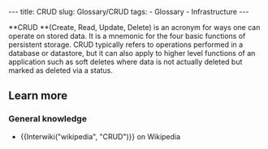 --- title: CRUD slug: Glossary/CRUD tags: - Glossary - Infrastructure ---

**CRUD **(Create, Read, Update, Delete) is an acronym for ways one can operate on stored data. It is a mnemonic for the four basic functions of persistent storage. CRUD typically refers to operations performed in a database or datastore, but it can also apply to higher level functions of an application such as soft deletes where data is not actually deleted but marked as deleted via a status.

Learn more
----------

### General knowledge

-   {{Interwiki("wikipedia", "CRUD")}} on Wikipedia
